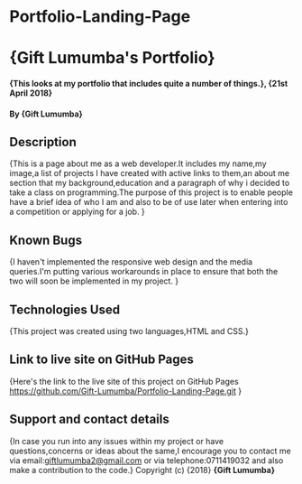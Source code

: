 # Portfolio-Landing-Page
# {Gift Lumumba's Portfolio}
#### {This looks at my portfolio that includes quite a number of things.}, {21st April 2018}
#### By **{Gift Lumumba}**
## Description
{This is a page about me as a web developer.It includes my name,my image,a list of projects I have created with active links to them,an about me section that my background,education and a paragraph of why i decided to take a class on programming.The purpose of this project is to enable people have a brief idea of who I am and also to be of use later when entering into a competition or applying for a job. }
## Known Bugs
{I haven't implemented the responsive web design and the media queries.I'm putting various workarounds in place to ensure that both the two will soon be implemented in my project. }
## Technologies Used
{This project was created using two languages,HTML and CSS.}
## Link to live site on GitHub Pages
{Here's the link to the live site of this project on GitHub Pages https://github.com/Gift-Lumumba/Portfolio-Landing-Page.git }
## Support and contact details
{In case you run into any issues within my project or have questions,concerns or ideas about the same,I encourage you to contact me via email:giftlumumba2@gmail.com or via telephone:0711419032 and also make a contribution to the code.}
Copyright (c) {2018} **{Gift Lumumba}**
  
